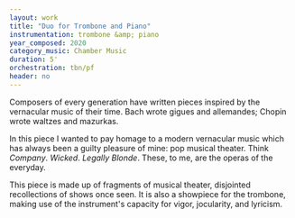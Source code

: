 ```yaml
---
layout: work
title: "Duo for Trombone and Piano"
instrumentation: trombone &amp; piano
year_composed: 2020
category_music: Chamber Music
duration: 5'
orchestration: tbn/pf
header: no
---
```


<p class="teaser">Composers of every generation have written pieces inspired by the vernacular music of their time. Bach wrote gigues and allemandes; Chopin wrote waltzes and mazurkas.</p>

In this piece I wanted to pay homage to a modern vernacular music which has always been a guilty pleasure of mine: pop musical theater. Think _Company_. _Wicked_. _Legally Blonde_. These, to me, are the operas of the everyday.

This piece is made up of fragments of musical theater, disjointed recollections of shows once seen. It is also a showpiece for the trombone, making use of the instrument's capacity for vigor, jocularity, and lyricism.